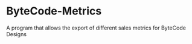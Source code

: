 # ByteCode-Metrics
A program that allows the export of different sales metrics for ByteCode Designs
